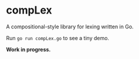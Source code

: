# compLex

A compositional-style library for lexing written in Go.

Run `go run compLex.go` to see a tiny demo.

**Work in progress.**


